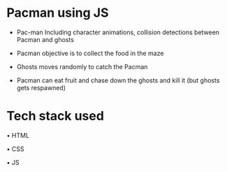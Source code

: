 # Pacman using JS     

- Pac-man Including character animations, collision detections between Pacman and ghosts

- Pacman objective is to collect the food in the maze

- Ghosts moves randomly to catch the Pacman

- Pacman can eat fruit and chase down the ghosts and kill it (but ghosts gets respawned)

# Tech stack used

• HTML

• CSS

• JS


